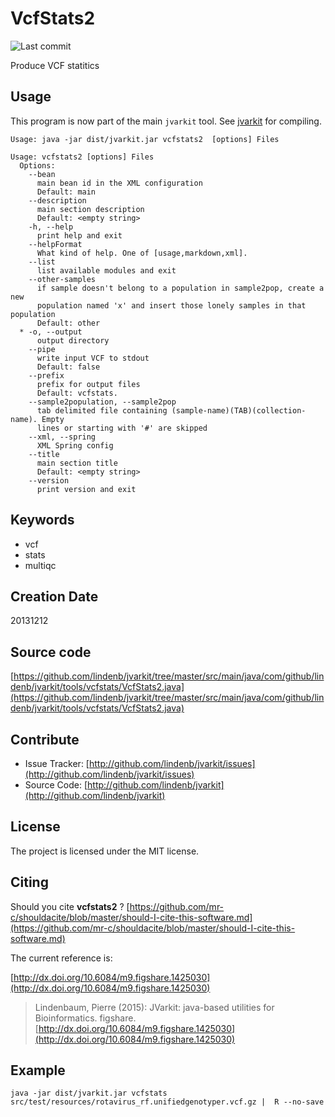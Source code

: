 # VcfStats2

![Last commit](https://img.shields.io/github/last-commit/lindenb/jvarkit.png)

Produce VCF statitics


## Usage


This program is now part of the main `jvarkit` tool. See [jvarkit](JvarkitCentral.md) for compiling.


```
Usage: java -jar dist/jvarkit.jar vcfstats2  [options] Files

Usage: vcfstats2 [options] Files
  Options:
    --bean
      main bean id in the XML configuration
      Default: main
    --description
      main section description
      Default: <empty string>
    -h, --help
      print help and exit
    --helpFormat
      What kind of help. One of [usage,markdown,xml].
    --list
      list available modules and exit
    --other-samples
      if sample doesn't belong to a population in sample2pop, create a new 
      population named 'x' and insert those lonely samples in that population
      Default: other
  * -o, --output
      output directory
    --pipe
      write input VCF to stdout
      Default: false
    --prefix
      prefix for output files
      Default: vcfstats.
    --sample2population, --sample2pop
      tab delimited file containing (sample-name)(TAB)(collection-name). Empty 
      lines or starting with '#' are skipped
    --xml, --spring
      XML Spring config
    --title
      main section title
      Default: <empty string>
    --version
      print version and exit

```


## Keywords

 * vcf
 * stats
 * multiqc



## Creation Date

20131212

## Source code 

[https://github.com/lindenb/jvarkit/tree/master/src/main/java/com/github/lindenb/jvarkit/tools/vcfstats/VcfStats2.java](https://github.com/lindenb/jvarkit/tree/master/src/main/java/com/github/lindenb/jvarkit/tools/vcfstats/VcfStats2.java)


## Contribute

- Issue Tracker: [http://github.com/lindenb/jvarkit/issues](http://github.com/lindenb/jvarkit/issues)
- Source Code: [http://github.com/lindenb/jvarkit](http://github.com/lindenb/jvarkit)

## License

The project is licensed under the MIT license.

## Citing

Should you cite **vcfstats2** ? [https://github.com/mr-c/shouldacite/blob/master/should-I-cite-this-software.md](https://github.com/mr-c/shouldacite/blob/master/should-I-cite-this-software.md)

The current reference is:

[http://dx.doi.org/10.6084/m9.figshare.1425030](http://dx.doi.org/10.6084/m9.figshare.1425030)

> Lindenbaum, Pierre (2015): JVarkit: java-based utilities for Bioinformatics. figshare.
> [http://dx.doi.org/10.6084/m9.figshare.1425030](http://dx.doi.org/10.6084/m9.figshare.1425030)


## Example

```
java -jar dist/jvarkit.jar vcfstats src/test/resources/rotavirus_rf.unifiedgenotyper.vcf.gz |  R --no-save 
```


